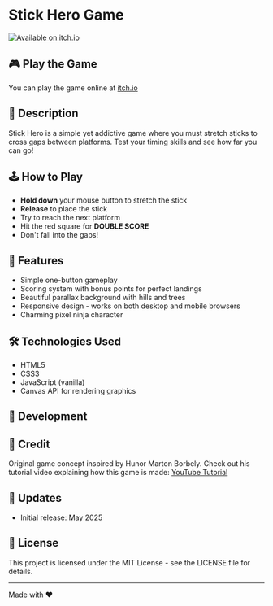 # Stick Hero Game

[![Available on itch.io](https://img.shields.io/badge/Play-itch.io-FA5C5C?style=for-the-badge&logo=itch.io&logoColor=white)](https://bit.ly/3FeYyHD)

## 🎮 Play the Game

You can play the game online at [itch.io](https://bit.ly/3FeYyHD)

## 📝 Description

Stick Hero is a simple yet addictive game where you must stretch sticks to cross gaps between platforms. Test your timing skills and see how far you can go!

## 🕹️ How to Play

- **Hold down** your mouse button to stretch the stick
- **Release** to place the stick
- Try to reach the next platform
- Hit the red square for **DOUBLE SCORE**
- Don't fall into the gaps!

## 🌟 Features

- Simple one-button gameplay
- Scoring system with bonus points for perfect landings
- Beautiful parallax background with hills and trees
- Responsive design - works on both desktop and mobile browsers
- Charming pixel ninja character

## 🛠️ Technologies Used

- HTML5
- CSS3
- JavaScript (vanilla)
- Canvas API for rendering graphics

## 🔧 Development

## 🎨 Credit

Original game concept inspired by Hunor Marton Borbely. Check out his tutorial video explaining how this game is made: [YouTube Tutorial](https://youtu.be/eue3UdFvwPo)

## 🔄 Updates

- Initial release: May 2025

## 📄 License

This project is licensed under the MIT License - see the LICENSE file for details.

---

Made with ❤️ 
